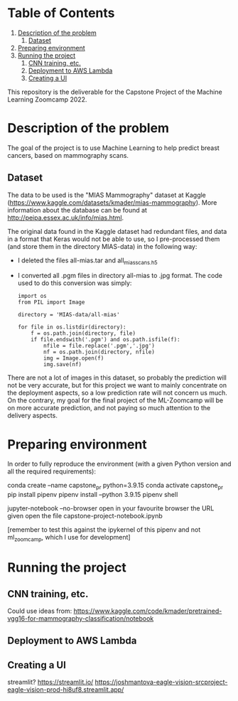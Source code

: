 
# Table of Contents

1.  [Description of the problem](#org3836813)
    1.  [Dataset](#org6bf849d)
2.  [Preparing environment](#org1db6709)
3.  [Running the project](#org8eb5813)
    1.  [CNN training, etc.](#orge5c3e27)
    2.  [Deployment to AWS Lambda](#org81c244c)
    3.  [Creating a UI](#org896f201)

This repository is the deliverable for the Capstone Project of the Machine
Learning Zoomcamp 2022.


<a id="org3836813"></a>

# Description of the problem

The goal of the project is to use Machine Learning to help predict breast
cancers, based on mammography scans.


<a id="org6bf849d"></a>

## Dataset

The data to be used is the "MIAS Mammography" dataset at Kaggle
(<https://www.kaggle.com/datasets/kmader/mias-mammography>). More information
about the database can be found at <http://peipa.essex.ac.uk/info/mias.html>.

The original data found in the Kaggle dataset had redundant files, and data in a
format that Keras would not be able to use, so I pre-processed them (and store
them in the directory MIAS-data) in the following way:

-   I deleted the files all-mias.tar and all<sub>mias</sub><sub>scans.h5</sub>
-   I converted all .pgm files in directory all-mias to .jpg format. The code used
    to do this conversion was simply:
    
        import os
        from PIL import Image
        
        directory = 'MIAS-data/all-mias'
        
        for file in os.listdir(directory):
            f = os.path.join(directory, file)
            if file.endswith('.pgm') and os.path.isfile(f): 
                nfile = file.replace('.pgm','.jpg')
                nf = os.path.join(directory, nfile)    
                img = Image.open(f)
                img.save(nf)

There are not a lot of images in this dataset, so probably the prediction will
not be very accurate, but for this project we want to mainly concentrate on the
deployment aspects, so a low prediction rate will not concern us much. On the
contrary, my goal for the final project of the ML-Zoomcamp will be on more
accurate prediction, and not paying so much attention to the delivery aspects.


<a id="org1db6709"></a>

# Preparing environment

In order to fully reproduce the environment (with a given Python version and all
the required requirements):

conda create &#x2013;name capstone<sub>pr</sub> python=3.9.15
conda activate capstone<sub>pr</sub>
pip install pipenv
pipenv install &#x2013;python 3.9.15
pipenv shell

jupyter-notebook &#x2013;no-browser
  open in your favourite browser the URL given
  open the file capstone-project-notebook.ipynb

[remember to test this against the ipykernel of this pipenv and not ml<sub>zoomcamp</sub>,
which I use for development]


<a id="org8eb5813"></a>

# Running the project


<a id="orge5c3e27"></a>

## CNN training, etc.

Could use ideas from:
 <https://www.kaggle.com/code/kmader/pretrained-vgg16-for-mammography-classification/notebook>


<a id="org81c244c"></a>

## Deployment to AWS Lambda


<a id="org896f201"></a>

## Creating a UI

streamlit? <https://streamlit.io/>
<https://joshmantova-eagle-vision-srcproject-eagle-vision-prod-hi8uf8.streamlit.app/>

